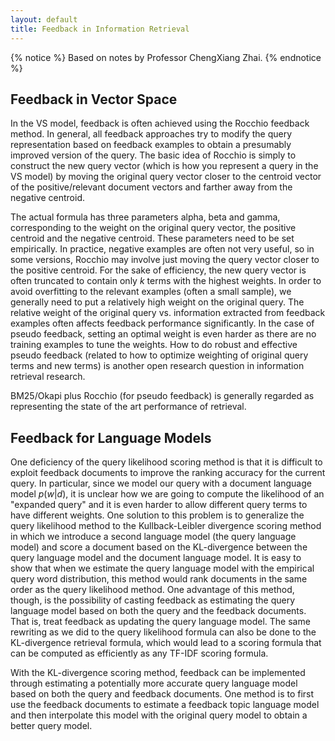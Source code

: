 ```yaml
---
layout: default
title: Feedback in Information Retrieval
---
```


{% notice %}
Based on notes by Professor ChengXiang Zhai.
{% endnotice %}

## Feedback in Vector Space

In the VS model, feedback is often achieved using the Rocchio feedback method.
In general, all feedback approaches try to modify the query representation based
on feedback examples to obtain a presumably improved version of the query. The
basic idea of Rocchio is simply to construct the new query vector (which is how
you represent a query in the VS model) by moving the original query vector
closer to the centroid vector of the positive/relevant document vectors and
farther away from the negative centroid.

The actual formula has three parameters alpha, beta and gamma, corresponding to
the weight on the original query vector, the positive centroid and the negative
centroid. These parameters need to be set empirically. In practice, negative
examples are often not very useful, so in some versions, Rocchio may involve
just moving the query vector closer to the positive centroid. For the sake of
efficiency, the new query vector is often truncated to contain only $k$ terms
with the highest weights. In order to avoid overfitting to the relevant examples
(often a small sample), we generally need to put a relatively high weight on the
original query. The relative weight of the original query vs. information
extracted from feedback examples often affects feedback performance
significantly. In the case of pseudo feedback, setting an optimal weight is even
harder as there are no training examples to tune the weights. How to do robust
and effective pseudo feedback (related to how to optimize weighting of original
query terms and new terms) is another open research question in information
retrieval research.

BM25/Okapi plus Rocchio (for pseudo feedback) is generally regarded as
representing the state of the art performance of retrieval.

## Feedback for Language Models

One deficiency of the query likelihood scoring method is that it is difficult to
exploit feedback documents to improve the ranking accuracy for the current
query. In particular, since we model our query with a document language model
$p(w|d)$, it is unclear how we are going to compute the likelihood of an
"expanded query" and it is even harder to allow different query terms to have
different weights. One solution to this problem is to generalize the query
likelihood method to the Kullback-Leibler divergence scoring method in which we
introduce a second language model (the query language model) and score a
document based on the KL-divergence between the query language model and the
document language model. It is easy to show that when we estimate the query
language model with the empirical query word distribution, this method would
rank documents in the same order as the query likelihood method. One advantage
of this method, though, is the possibility of casting feedback as estimating the
query language model based on both the query and the feedback documents. That
is, treat feedback as updating the query language model. The same rewriting as
we did to the query likelihood formula can also be done to the KL-divergence
retrieval formula, which would lead to a scoring formula that can be computed as
efficiently as any TF-IDF scoring formula.

With the KL-divergence scoring method, feedback can be implemented through
estimating a potentially more accurate query language model based on both the
query and feedback documents. One method is to first use the feedback documents
to estimate a feedback topic language model and then interpolate this model with
the original query model to obtain a better query model.
